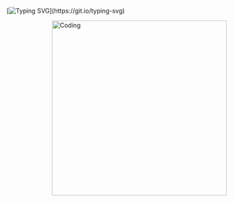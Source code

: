 [![Typing SVG](https://readme-typing-svg.demolab.com/?lines=Hello+There+!!!+I'm+Mohamad+Beigi;I'm+A+Java+Developer+.)](https://git.io/typing-svg)

<img align="right" alt="Coding" width="400" src=https://github.com/mohamadMehdiBeigi/mohamadMehdiBeigi/blob/main/image-asset.gif>
